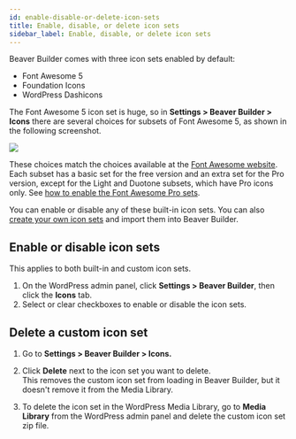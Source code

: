 ```yaml
---
id: enable-disable-or-delete-icon-sets
title: Enable, disable, or delete icon sets
sidebar_label: Enable, disable, or delete icon sets
---
```


Beaver Builder comes with three icon sets enabled by default:

  * Font Awesome 5
  * Foundation Icons
  * WordPress Dashicons

The Font Awesome 5 icon set is huge, so in **Settings > Beaver Builder >
Icons** there are several choices for subsets of Font Awesome 5, as shown in
the following screenshot.

![](/img/how-to-tips-enable-disable-icon-1.png)

These choices match the choices available at the [Font Awesome website](https://fontawesome.com/icons?d=gallery). Each subset has a basic set for the free version and an extra set for the Pro version, except for the
Light and Duotone subsets, which have Pro icons only. See [how to
enable the Font Awesome Pro sets](/beaver-builder/styles/icons/enable-font-awesome-pro-icon-sets.md).

You can enable or disable any of these built-in icon sets. You can also [create
your own icon sets](/beaver-builder/styles/icons/create-and-import-a-custom-icon-set.md) and import them into Beaver Builder.

##  Enable or disable icon sets

This applies to both built-in and custom icon sets.

  1. On the WordPress admin panel, click **Settings > Beaver Builder**, then click the **Icons** tab.
  2. Select or clear checkboxes to enable or disable the icon sets.

## Delete a custom icon set

  1. Go to **Settings > Beaver Builder > Icons.**
  2. Click **Delete** next to the icon set you want to delete.   
This removes the custom icon set from loading in Beaver Builder, but it
doesn't remove it from the Media Library.

  3. To delete the icon set in the WordPress Media Library, go to **Media Library** from the WordPress admin panel and delete the custom icon set zip file.
